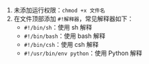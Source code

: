 1. 未添加运行权限：`chmod +x 文件名`​
2. 在文件顶部添加 `#!解释器`​，常见解释器如下：
    * ​`#!/bin/sh`​：使用 sh 解释
    * ​`#!/bin/bash`​：使用 bash 解释
    * ​`#!/bin/csh`​：使用 csh 解释
    * ​`#!/usr/bin/env python`​：使用 Python 解释

‍
